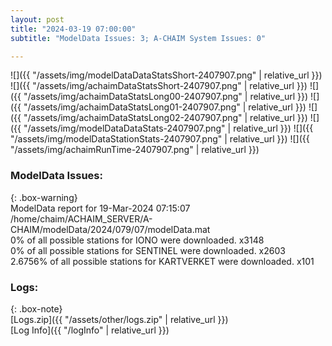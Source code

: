```yaml
---
layout: post
title: "2024-03-19 07:00:00"
subtitle: "ModelData Issues: 3; A-CHAIM System Issues: 0"

---
```


![]({{ "/assets/img/modelDataDataStatsShort-2407907.png" | relative_url }})
![]({{ "/assets/img/achaimDataStatsShort-2407907.png" | relative_url }})
![]({{ "/assets/img/achaimDataStatsLong00-2407907.png" | relative_url }})
![]({{ "/assets/img/achaimDataStatsLong01-2407907.png" | relative_url }})
![]({{ "/assets/img/achaimDataStatsLong02-2407907.png" | relative_url }})
![]({{ "/assets/img/modelDataDataStats-2407907.png" | relative_url }})
![]({{ "/assets/img/modelDataStationStats-2407907.png" | relative_url }})
![]({{ "/assets/img/achaimRunTime-2407907.png" | relative_url }})


### ModelData Issues:  
  
{: .box-warning}  
 ModelData report for 19-Mar-2024 07:15:07   
 /home/chaim/ACHAIM_SERVER/A-CHAIM/modelData/2024/079/07/modelData.mat   
 0% of all possible stations for IONO were downloaded. x3148   
 0% of all possible stations for SENTINEL were downloaded. x2603   
 2.6756% of all possible stations for KARTVERKET were downloaded. x101   
  


### Logs:  
  
{: .box-note}  
[Logs.zip]({{ "/assets/other/logs.zip" | relative_url }})  
[Log Info]({{ "/logInfo" | relative_url }})  
